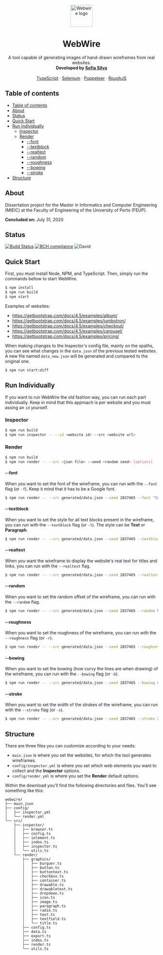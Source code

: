 <p align="center">
  <img src="https://getbootstrap.com/docs/4.5/assets/brand/bootstrap-solid.svg" alt="Webwire logo" width="72" height="72">
</p>
<h1 align="center">
  WebWire
</h1>
<p align="center">
  A tool capable of generating images of hand-drawn wireframes from real websites.
  <br>
  <strong>Developed by <a href="https://github.com/literallysofia">Sofia Silva</a></strong>
  <br>
  <br>
  <a href="https://www.typescriptlang.org">TypeScript</a>
  ·
  <a href="https://www.selenium.dev">Selenium</a>
  ·
  <a href="https://pptr.dev">Puppeteer</a>
  ·
  <a href="https://roughjs.com">RoughJS</a>
</p>

## Table of contents

- [Table of contents](#table-of-contents)
- [About](#about)
- [Status](#status)
- [Quick Start](#quick-start)
- [Run Individually](#run-individually)
  - [Inspector](#inspector)
  - [Render](#render)
    - [--font](#font)
    - [--textblock](#textblock)
    - [--realtext](#realtext)
    - [--random](#random)
    - [--roughness](#roughness)
    - [--bowing](#bowing)
    - [--stroke](#stroke)
- [Structure](#structure)

## About

Dissertation project for the Master in Informatics and Computer Engineering (MIEIC) at the Faculty of Engineering of the University of Porto (FEUP).

**Concluded on:** July 31, 2020

## Status

[![Build Status](https://travis-ci.com/literallysofia/webwire.svg?token=7Dxk8WEiEdhDmmz21QEU&branch=master)](https://travis-ci.com/literallysofia/webwire)
[![BCH compliance](https://bettercodehub.com/edge/badge/literallysofia/webwire?branch=master&token=6240a7cb7e9aeec1e9e74cdea140f2cdc07bf083)](https://bettercodehub.com/)
![David](https://img.shields.io/david/literallysofia/webwire)

## Quick Start

First, you must install Node, NPM, and TypeScript. Then, simply run the commands bellow to start WebWire.

```bash
$ npm install
$ npm run build
$ npm start
```

Examples of websites:

* https://getbootstrap.com/docs/4.5/examples/album/
* https://getbootstrap.com/docs/4.5/examples/jumbotron/
* https://getbootstrap.com/docs/4.5/examples/checkout/
* https://getbootstrap.com/docs/4.5/examples/carousel/
* https://getbootstrap.com/docs/4.5/examples/pricing/

When making changes to the Inspector's config file, mainly on the xpaths, you can see what changes in the ```data.json``` of the previous tested websites. A new file named ```data_new.json``` will be generated and compared to the original one.

```bash
$ npm run start:diff
```

## Run Individually

If you want to run WebWire the old fashion way, you can run each part individually. Keep in mind that this approach is per website and you must assing an ```id``` yourself.

### Inspector

```bash
$ npm run build
$ npm run inspector -- --id <website id> --src <website url>
```

### Render

```bash
$ npm run build
$ npm run render -- --src <json file> --seed <random seed> [options]
```

#### --font

When you want to set the font of the wireframe, you can run with the ```--font``` flag (or ```-f```). Keep it mind that it has to be a Google font.

```bash
$ npm run render -- --src generated/data.json --seed 2837465 --font "Indie Flower"
```

#### --textblock

When you want to set the style for all text blocks present in the wireframe, you can run with the ```--textblock``` flag (or ```-t```). The style can be **Text** or **Paragraph**.

```bash
$ npm run render -- --src generated/data.json --seed 2837465 --textblock "Paragraph"
```

#### --realtext

When you want the wireframe to display the website's real text for titles and links, you can run with the ```--realtext``` flag.

```bash
$ npm run render -- --src generated/data.json --seed 2837465 --realtext
```

#### --random

When you want to set the random offset of the wireframe, you can run with the ```--random``` flag.

```bash
$ npm run render -- --src generated/data.json --seed 2837465 --random 5
```

#### --roughness

When you want to set the roughness of the wireframe, you can run with the ```--roughness``` flag (or ```-r```).

```bash
$ npm run render -- --src generated/data.json --seed 2837465 --roughness 1.5
```

#### --bowing

When you want to set the bowing (how curvy the lines are when drawing) of the wireframe, you can run with the ```--bowing``` flag (or ```-b```).

```bash
$ npm run render -- --src generated/data.json --seed 2837465 --bowing 4
```

#### --stroke

When you want to set the width of the strokes of the wireframe, you can run with the ```--stroke``` flag (or ```-s```).

```bash
$ npm run render -- --src generated/data.json --seed 2837465 --stroke 2
```

## Structure

There are three files you can customize according to your needs:

* ```main.json``` is where you set the websites, for which the tool generates wireframes.
* ```config/inspector.yml``` is where you set which web elements you want to collect and the **Inspector** options.
* ```config/render.yml``` is where you set the **Render** default options.

Within the download you'll find the following directories and files. You'll see something like this:

```text
webwire/
├── main.json
├── config/
│   ├── inspector.yml
│   └── render.yml
└── src/
    ├── inspector/
    │   ├── browser.ts
    │   ├── config.ts
    │   ├── ielement.ts
    │   ├── index.ts
    │   ├── inspector.ts
    │   └── utils.ts
    └── render/
        ├── graphics/
        │   ├── burguer.ts
        │   ├── button.ts
        │   ├── buttontext.ts
        │   ├── checkbox.ts
        │   ├── container.ts
        │   ├── drawable.ts
        │   ├── drawabletext.ts
        │   ├── dropdown.ts
        │   ├── icon.ts
        │   ├── image.ts
        │   ├── paragraph.ts
        │   ├── radio.ts
        │   ├── text.ts
        │   ├── textfield.ts
        │   └── title.ts
        ├── config.ts
        ├── data.ts
        ├── export.ts
        ├── index.ts
        ├── render.ts
        └── utils.ts
```
